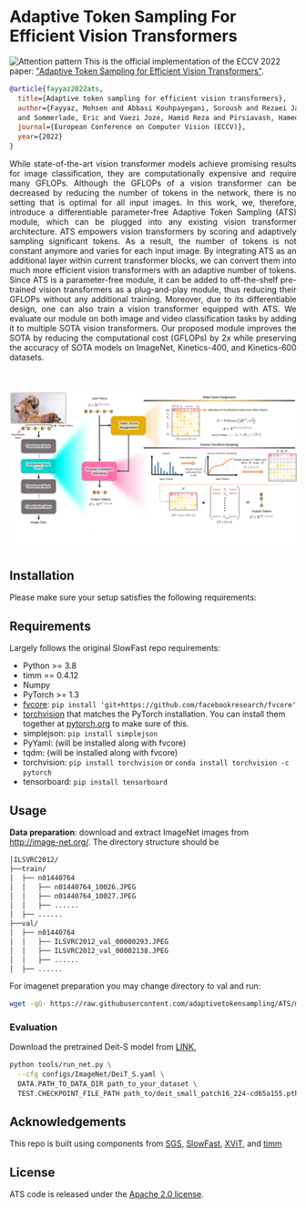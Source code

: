 # Adaptive Token Sampling For Efficient Vision Transformers
![Attention pattern](https://adaptivetokensampling.github.io/assets/affiliations.png "Attention pattern")
This is the official implementation of the ECCV 2022 paper: ["Adaptive Token Sampling for Efficient Vision Transformers"](https://arxiv.org/pdf/2111.15667.pdf).

```BibTeX
@article{fayyaz2022ats,
  title={Adaptive token sampling for efficient vision transformers},
  author={Fayyaz, Mohsen and Abbasi Kouhpayegani, Soroush and Rezaei Jafari, Farnoush 
  and Sommerlade, Eric and Vaezi Joze, Hamid Reza and Pirsiavash, Hamed and Gall, Juergen},
  journal={European Conference on Computer Vision (ECCV)},
  year={2022}
}
```



<p align="justify">While state-of-the-art vision transformer models achieve promising results for image classification, they are computationally expensive and require many GFLOPs. Although the GFLOPs of a vision transformer can be decreased by reducing the number of tokens in the network, there is no setting that is optimal for all input images. In this work, we, therefore, introduce a differentiable parameter-free Adaptive Token Sampling (ATS) module, which can be plugged into any existing vision transformer architecture. ATS empowers vision transformers by scoring and adaptively sampling significant tokens. As a result, the number of tokens is not constant anymore and varies for each input image. By integrating ATS as an additional layer within current transformer blocks, we can convert them into much more efficient vision transformers with an adaptive number of tokens. Since ATS is a parameter-free module, it can be added to off-the-shelf pre-trained vision transformers as a plug-and-play module, thus reducing their GFLOPs without any additional training. Moreover, due to its differentiable design, one can also train a vision transformer equipped with ATS. We evaluate our module on both image and video classification tasks by adding it to multiple SOTA vision transformers. Our proposed module improves the SOTA by reducing the computational cost (GFLOPs) by 2x while preserving the accuracy of SOTA models on ImageNet, Kinetics-400, and Kinetics-600 datasets.</p>
</br>

![Attention pattern](figures/ats_teaser.jpg "Attention pattern")

## Installation

Please make sure your setup satisfies the following requirements:

## Requirements

Largely follows the original SlowFast repo requirements:
- Python >= 3.8
- timm == 0.4.12
- Numpy
- PyTorch >= 1.3
- [fvcore](https://github.com/facebookresearch/fvcore/): `pip install 'git+https://github.com/facebookresearch/fvcore'`
- [torchvision](https://github.com/pytorch/vision/) that matches the PyTorch installation.
  You can install them together at [pytorch.org](https://pytorch.org) to make sure of this.
- simplejson: `pip install simplejson`
- PyYaml: (will be installed along with fvcore)
- tqdm: (will be installed along with fvcore)
- torchvision: `pip install torchvision` or `conda install torchvision -c pytorch`
- tensorboard: `pip install tensorboard`

## Usage

**Data preparation**: download and extract ImageNet images from http://image-net.org/. The directory structure should be

```
│ILSVRC2012/
├──train/
│  ├── n01440764
│  │   ├── n01440764_10026.JPEG
│  │   ├── n01440764_10027.JPEG
│  │   ├── ......
│  ├── ......
├──val/
│  ├── n01440764
│  │   ├── ILSVRC2012_val_00000293.JPEG
│  │   ├── ILSVRC2012_val_00002138.JPEG
│  │   ├── ......
│  ├── ......
```

For imagenet preparation you may change directory to val and run:
```bash
wget -qO- https://raw.githubusercontent.com/adaptivetokensampling/ATS/main/utils/valdirs.sh | bash
```

### Evaluation

Download the pretrained Deit-S model from [LINK.](https://dl.fbaipublicfiles.com/deit/deit_small_patch16_224-cd65a155.pth) 

```bash
python tools/run_net.py \
  --cfg configs/ImageNet/DeiT_S.yaml \
  DATA.PATH_TO_DATA_DIR path_to_your_dataset \
  TEST.CHECKPOINT_FILE_PATH path_to/deit_small_patch16_224-cd65a155.pth 
```

## Acknowledgements

This repo is built using components from [SGS](https://github.com/SimilarityGuidedSampling/Similarity-Guided-Sampling), [SlowFast](https://github.com/facebookresearch/SlowFast), [XViT](https://github.com/1adrianb/video-transformers), and [timm](https://github.com/rwightman/pytorch-image-models)

## License

ATS code is released under the [Apache 2.0 license](LICENSE).
